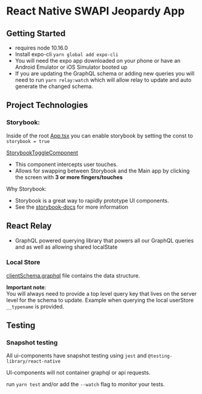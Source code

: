 # React Native SWAPI Jeopardy App


## Getting Started
- requires node 10.16.0
- Install expo-cli `yarn global add expo-cli`
- You will need the expo app downloaded on your phone or have an Android Emulator or iOS Simulator booted up
- If you are updating the GraphQL schema or adding new queries you will need to run `yarn relay:watch` which will allow relay to update and auto generate the changed schema.

## Project Technologies

### Storybook: 
Inside of the root [App.tsx](./App.tsx) you can enable storybook by setting the const to `storybook = true`

[StorybookToggleComponent](./src/storybook/StorybookToggleComponent.tsx)
- This component intercepts user touches.
- Allows for swapping between Storybook and the Main app by clicking the screen with **3 or more fingers/touches**

Why Storybook:
- Storybook is a great way to rapidly prototype UI components.
- See the [storybook-docs](https://storybook.js.org/docs/basics/introduction/) for more information

## React Relay
- GraphQL powered querying library that powers all our GraphQL queries and as well as allowing shared localState

### Local Store
[clientSchema.graphql](src/clientSchema.graphql) file contains the data structure.

**Important note**:  
You will always need to provide a top level query key that lives on the server level for the schema to update. Example when querying the local userStore ```__typename``` is provided.


## Testing

### Snapshot testing
All ui-components have snapshot testing using `jest` and `@testing-library/react-native`

UI-components will not container graphql or api requests.

run `yarn test` and/or add the `--watch` flag to monitor your tests.
